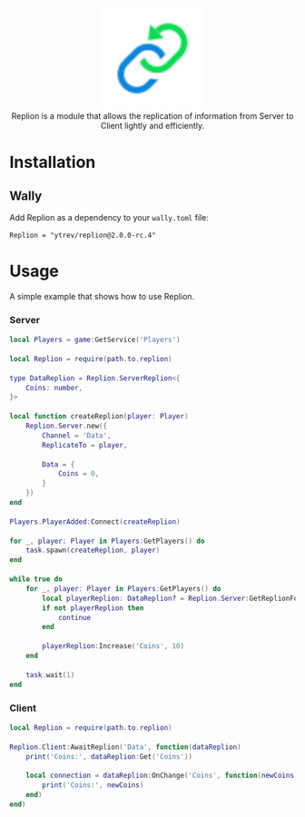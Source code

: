 <p align="center">
	<img src=".github/logo.svg" height="180" />
	<br />
	Replion is a module that allows the replication of information from Server to Client lightly and efficiently.
</p>

# Installation

## Wally

Add Replion as a dependency to your `wally.toml` file:

```
Replion = "ytrev/replion@2.0.0-rc.4"
```

# Usage

A simple example that shows how to use Replion.

### **Server**

```lua
local Players = game:GetService('Players')

local Replion = require(path.to.replion)

type DataReplion = Replion.ServerReplion<{
	Coins: number,
}>

local function createReplion(player: Player)
	Replion.Server.new({
		Channel = 'Data',
		ReplicateTo = player,

		Data = {
			Coins = 0,
		}
	})
end

Players.PlayerAdded:Connect(createReplion)

for _, player: Player in Players:GetPlayers() do
	task.spawn(createReplion, player)
end

while true do
	for _, player: Player in Players:GetPlayers() do
		local playerReplion: DataReplion? = Replion.Server:GetReplionFor(player, 'Data')
		if not playerReplion then
			continue
		end

		playerReplion:Increase('Coins', 10)
	end

	task.wait(1)
end
```

### **Client**

```lua
local Replion = require(path.to.replion)

Replion.Client:AwaitReplion('Data', function(dataReplion)
	print('Coins:', dataReplion:Get('Coins'))

	local connection = dataReplion:OnChange('Coins', function(newCoins: number, oldCoins: number)
		print('Coins:', newCoins)
	end)
end)
```
